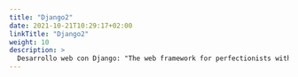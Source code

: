 ```yaml
---
title: "Django2"
date: 2021-10-21T10:29:17+02:00
linkTitle: "Django2"
weight: 10
description: >
  Desarrollo web con Django: "The web framework for perfectionists with deadlines"
---
```


